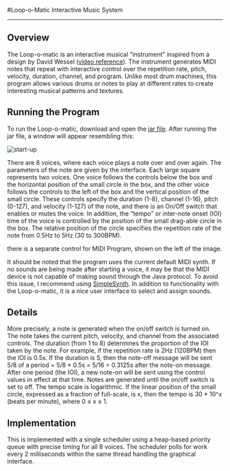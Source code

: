 #Loop-o-Matic Interactive Music System

---

Overview
--------
The Loop-o-matic is an interactive musical “instrument” inspired from a
design by David Wessel ([video
reference](http://www.youtube.com/watch?v=q_mtCZqN0Ms)). The instrument
generates MIDI notes that repeat with interactive control over the
repetition rate, pitch, velocity, duration, channel, and program. Unlike
most drum machines, this program allows various drums or notes to play
at different rates to create interesting musical patterns and textures.

Running the Program
-------------------
To run the Loop-o-matic, download and open the [jar
file](https://github.com/downloads/kverrier/Loop-o-matic-Interactive-Music-System/loop-o-matic.jar). 
After running the jar file, a window will appear resembling this:

![start-up](http://i.imgur.com/RHC14.png)

There are 8 voices, where each voice plays a note over and over again.
The parameters of the note are given by the interface. Each large square
represents two voices. One voice follows the controls below the box and
the horizontal position of the small circle in the box, and the other
voice follows the controls to the left of the box and the vertical
position of the small circle. These controls specify the duration (1-8),
channel (1-16), pitch (0-127), and velocity (1-127) of the note, and
there is an On/Off switch that enables or mutes the voice. In addition,
the “tempo” or inter-note onset (IOI) time of the voice is controlled by
the position of the small drag-able circle in the box. The relative
position of the circle specifies the repetition rate of the note from
0.5Hz to 5Hz (30 to 300BPM).

there is a separate control for MIDI Program, shown on the left of the image.

It should be noted that the program uses the current default MIDI synth.
If no sounds are being made after starting a voice, it may be that the
MIDI device is not capable of making sound through the Java protocol. To
avoid this issue, I recommend using
[SimpleSynth](http://notahat.com/simplesynth). In addition to
functionality with the Loop-o-matic, it is a nice user interface to
select and assign sounds.



Details
-------
More precisely, a note is generated when the on/off switch is turned on.
The note takes the current pitch, velocity, and channel from the
associated controls. The duration (from 1 to 8) determines the
proportion of the IOI taken by the note. For example, if the repetition
rate is 2Hz (120BPM) then the IOI is 0.5s. If the duration is 5, then
the note-off message will be sent 5/8 of a period = 5/8 * 0.5s = 5/16 =
0.3125s after the note-on message. After one period (the IOI), a new
note-on will be sent using the control values in effect at that time.
Notes are generated until the on/off switch is set to off. The tempo
scale is logarithmic. If the linear position of the small circle,
expressed as a fraction of full-scale, is x, then the tempo is 30 * 10^x
(beats per minute), where 0 ≤ x ≤ 1. 

Implementation
--------------
This is implemented with a single scheduler using a heap-based priority
queue with precise timing for all 8 voices.  The scheduler polls for
work every 2 milliseconds within the same thread handling the graphical
interface.
